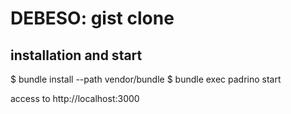 DEBESO: gist clone 
=======================

installation and start
-----------------------

$ bundle install --path vendor/bundle
$ bundle exec padrino start

access to http://localhost:3000
